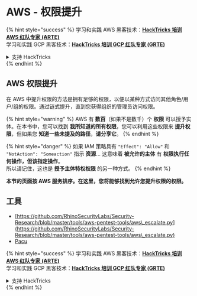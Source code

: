 # AWS - 权限提升

{% hint style="success" %}
学习和实践 AWS 黑客技术：<img src="../../../.gitbook/assets/image (1).png" alt="" data-size="line">[**HackTricks 培训 AWS 红队专家 (ARTE)**](https://training.hacktricks.xyz/courses/arte)<img src="../../../.gitbook/assets/image (1).png" alt="" data-size="line">\
学习和实践 GCP 黑客技术：<img src="../../../.gitbook/assets/image (2).png" alt="" data-size="line">[**HackTricks 培训 GCP 红队专家 (GRTE)**<img src="../../../.gitbook/assets/image (2).png" alt="" data-size="line">](https://training.hacktricks.xyz/courses/grte)

<details>

<summary>支持 HackTricks</summary>

* 查看 [**订阅计划**](https://github.com/sponsors/carlospolop)!
* **加入** 💬 [**Discord 群组**](https://discord.gg/hRep4RUj7f) 或 [**Telegram 群组**](https://t.me/peass) 或 **关注** 我们的 **Twitter** 🐦 [**@hacktricks\_live**](https://twitter.com/hacktricks\_live)**.**
* **通过向** [**HackTricks**](https://github.com/carlospolop/hacktricks) 和 [**HackTricks Cloud**](https://github.com/carlospolop/hacktricks-cloud) GitHub 仓库提交 PR 来分享黑客技巧。

</details>
{% endhint %}

## AWS 权限提升

在 AWS 中提升权限的方法是拥有足够的权限，以便以某种方式访问其他角色/用户/组的权限。通过链式提升，直到您获得组织的管理员访问权限。

{% hint style="warning" %}
AWS 有 **数百**（如果不是数千）个 **权限** 可以授予实体。在本书中，您可以找到 **我所知道的所有权限**，您可以利用这些权限来 **提升权限**，但如果您 **知道一些未提及的路径**，**请分享它**。
{% endhint %}

{% hint style="danger" %}
如果 IAM 策略具有 `"Effect": "Allow"` 和 `"NotAction": "Someaction"` 指示 **资源**... 这意味着 **被允许的主体** 有 **权限执行任何操作，但该指定操作**。\
所以请记住，这也是 **授予主体特权权限** 的另一种方式。
{% endhint %}

**本节的页面按 AWS 服务排序。在这里，您将能够找到允许您提升权限的权限。**

## 工具

* [https://github.com/RhinoSecurityLabs/Security-Research/blob/master/tools/aws-pentest-tools/aws\_escalate.py](https://github.com/RhinoSecurityLabs/Security-Research/blob/master/tools/aws-pentest-tools/aws\_escalate.py)
* [Pacu](https://github.com/RhinoSecurityLabs/pacu)

{% hint style="success" %}
学习和实践 AWS 黑客技术：<img src="../../../.gitbook/assets/image (1).png" alt="" data-size="line">[**HackTricks 培训 AWS 红队专家 (ARTE)**](https://training.hacktricks.xyz/courses/arte)<img src="../../../.gitbook/assets/image (1).png" alt="" data-size="line">\
学习和实践 GCP 黑客技术：<img src="../../../.gitbook/assets/image (2).png" alt="" data-size="line">[**HackTricks 培训 GCP 红队专家 (GRTE)**<img src="../../../.gitbook/assets/image (2).png" alt="" data-size="line">](https://training.hacktricks.xyz/courses/grte)

<details>

<summary>支持 HackTricks</summary>

* 查看 [**订阅计划**](https://github.com/sponsors/carlospolop)!
* **加入** 💬 [**Discord 群组**](https://discord.gg/hRep4RUj7f) 或 [**Telegram 群组**](https://t.me/peass) 或 **关注** 我们的 **Twitter** 🐦 [**@hacktricks\_live**](https://twitter.com/hacktricks\_live)**.**
* **通过向** [**HackTricks**](https://github.com/carlospolop/hacktricks) 和 [**HackTricks Cloud**](https://github.com/carlospolop/hacktricks-cloud) GitHub 仓库提交 PR 来分享黑客技巧。

</details>
{% endhint %}
